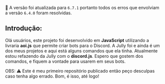 🚨 A versão foi atualizada para `6.7.1` portanto todos os erros que envolviam a versão `6.4.0` foram resolvidas.

## Introdução: 

Olá usuários, este projeto foi desenvolvido em __JavaScript__ utilizando a livraria __aoi.js__ que permite criar bots para o Discord. A Jully foi e ainda é um dos meus projetos e aqui está alguns comandos que ela tinha.
Atualmente estou refazendo da Jully com o __discord.js__.
Espero que gostem dos comandos, e fiquem a vontade para usarem em seus bots.


OBS:
⚠️ Este é meu primeiro repositório publicado então peço desculpas caso tenha algo errado. Bom, é isso, até logo!


